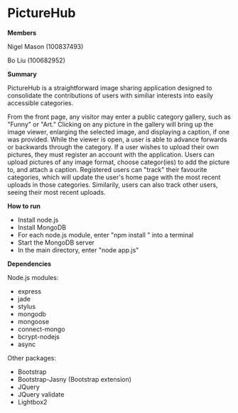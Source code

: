 PictureHub
==========

**Members**

Nigel Mason (100837493)

Bo Liu (100682952)

**Summary**

PictureHub is a straightforward image sharing application designed to consolidate the contributions of users with similiar interests
into easily accessible categories.

From the front page, any visitor may enter a public category gallery, such as "Funny" or "Art." Clicking on any picture in the gallery 
will bring up the image viewer, enlarging the selected image, and displaying a caption, if one was provided. While the viewer is open, 
a user is able to advance forwards or backwards through the category. If a user wishes to upload their own pictures, they must register 
an account with the application. Users can upload pictures of any image format, choose categor(ies) to add the picture to, and attach a 
caption. Registered users can "track" their favourite categories, which will update the user's home page with the most recent uploads in
those categories. Similarily, users can also track other users, seeing their most recent uploads.

**How to run**

- Install node.js
- Install MongoDB
- For each node.js module, enter "npm install <module name>" into a terminal
- Start the MongoDB server
- In the main directory, enter "node app.js"


**Dependencies**

Node.js modules:	
* express
* jade
* stylus
* mongodb
* mongoose
* connect-mongo
* bcrypt-nodejs
* async

	
Other packages:
* Bootstrap
* Bootstrap-Jasny (Bootstrap extension)
* JQuery 
* JQuery validate
* Lightbox2 